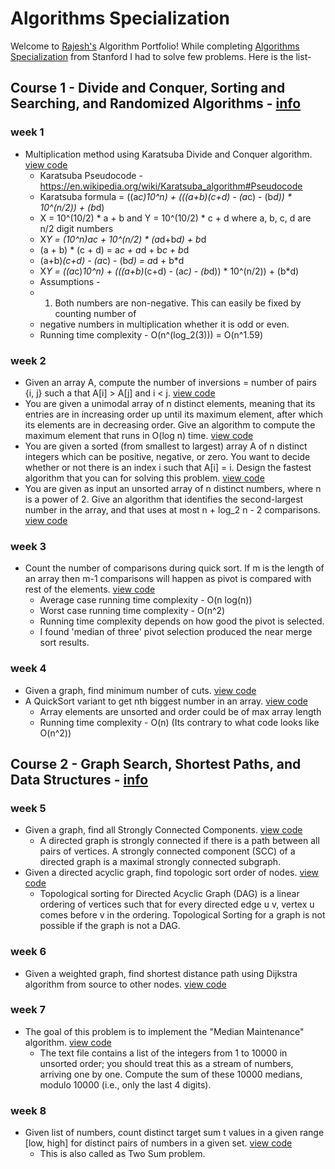 # Algorithms Specialization
Welcome to [Rajesh's](http://www.rajeshsurana.com) Algorithm Portfolio! While completing [Algorithms Specialization](https://www.coursera.org/specializations/algorithms) from Stanford I had to solve few problems. Here is the list-

## Course 1 - Divide and Conquer, Sorting and Searching, and Randomized Algorithms - [info](https://www.coursera.org/learn/algorithms-divide-conquer#syllabus)

### week 1
* Multiplication method using Karatsuba Divide and Conquer algorithm. [view code](https://github.com/rajeshsurana/Algorithm/blob/main/divideConquer_sortingSearching_randomizedAlgo/week1/KaratsubaMultiplication.java)
	 * Karatsuba Pseudocode - https://en.wikipedia.org/wiki/Karatsuba_algorithm#Pseudocode
	 * Karatsuba formula = ((a*c)*10^n) + (((a+b)*(c+d) - (a*c) - (b*d)) * 10^(n/2)) + (b*d)
	 * X = 10^(10/2) * a + b and Y = 10^(10/2) * c + d where a, b, c, d are n/2 digit numbers
	 * X*Y = (10^n)*a*c + 10^(n/2) * (a*d+b*d) + b*d
	 * (a + b) * (c + d) = a*c + a*d + b*c + b*d
	 * (a+b)*(c+d) - (a*c) - (b*d) = a*d + b*d
	 * X*Y = ((a*c)*10^n) + (((a+b)*(c+d) - (a*c) - (b*d)) * 10^(n/2)) + (b*d)
	 * Assumptions -
	 * 1. Both numbers are non-negative. This can easily be fixed by counting number of
	 * negative numbers in multiplication whether it is odd or even.
	 * Running time complexity - O(n^(log_2(3))) = O(n^1.59)

### week 2
* Given an array A, compute the number of inversions = number of pairs {i, j} such a that A[i] > A[j] and i < j. [view code](https://github.com/rajeshsurana/Algorithm/blob/main/divideConquer_sortingSearching_randomizedAlgo/week2/CountInversions.java)
* You are given a unimodal array of n distinct elements, meaning that its entries are in increasing order up until its maximum element, after which its elements are in decreasing order. Give an algorithm to compute the maximum element that runs in O(log n) time. [view code](https://github.com/rajeshsurana/Algorithm/blob/main/divideConquer_sortingSearching_randomizedAlgo/week2/MaxFinderInUnimodalArray.java)
* You are given a sorted (from smallest to largest) array A of n distinct integers which can be positive, negative, or zero. You want to decide whether or not there is an index i such that A[i] = i. Design the fastest algorithm that you can for solving this problem. [view code](https://github.com/rajeshsurana/Algorithm/blob/main/divideConquer_sortingSearching_randomizedAlgo/week2/SameIndexValueFinder.java)
* You are given as input an unsorted array of n distinct numbers, where n is a power of 2. Give an algorithm that identifies the second-largest number in the array, and that uses at most n + log_2 n - 2 comparisons. [view code](https://github.com/rajeshsurana/Algorithm/blob/main/divideConquer_sortingSearching_randomizedAlgo/week2/SecondLargestFinderInUnsorted.java)

### week 3
* Count the number of comparisons during quick sort. If m is the length of an array then m-1 comparisons will happen as pivot is compared with rest of the elements. [view code](https://github.com/rajeshsurana/Algorithm/blob/main/divideConquer_sortingSearching_randomizedAlgo/week3/QuickSort.java)
	 * Average case running time complexity - O(n log(n))
	 * Worst case running time complexity - O(n^2)
	 * Running time complexity depends on how good the pivot is selected.
	 * I found 'median of three' pivot selection produced the near merge sort results.

### week 4
* Given a graph, find minimum number of cuts. [view code](https://github.com/rajeshsurana/Algorithm/blob/main/divideConquer_sortingSearching_randomizedAlgo/week4/GraphMinCutFinder.java)
* A QuickSort variant to get nth biggest number in an array. [view code](https://github.com/rajeshsurana/Algorithm/blob/main/divideConquer_sortingSearching_randomizedAlgo/week4/NthLargestFinder.java)
	 * Array elements are unsorted and order could be of max array length
	 * Running time complexity - O(n) (Its contrary to what code looks like O(n^2))

## Course 2 - Graph Search, Shortest Paths, and Data Structures - [info](https://www.coursera.org/learn/algorithms-graphs-data-structures#syllabus)

### week 5
* Given a graph, find all Strongly Connected Components. [view code](https://github.com/rajeshsurana/Algorithm/blob/main/graphSearch_shortestPaths_dataStructures/week5/SCCFinder.java)
	 * A directed graph is strongly connected if there is a path between all pairs of vertices. A strongly connected component (SCC) of a directed graph is a maximal strongly connected subgraph.
* Given a directed acyclic graph, find topologic sort order of nodes. [view code](https://github.com/rajeshsurana/Algorithm/blob/main/graphSearch_shortestPaths_dataStructures/week5/TopologicalSort.java)
	 * Topological sorting for Directed Acyclic Graph (DAG) is a linear ordering of vertices such that for every directed edge u v, vertex u comes before v in the ordering. Topological Sorting for a graph is not possible if the graph is not a DAG.

### week 6
* Given a weighted graph, find shortest distance path using Dijkstra algorithm from source to other nodes. [view code](https://github.com/rajeshsurana/Algorithm/blob/main/graphSearch_shortestPaths_dataStructures/week6/DijkstraGraphSortestPathFinder.java)

### week 7
* The goal of this problem is to implement the "Median Maintenance" algorithm. [view code](https://github.com/rajeshsurana/Algorithm/blob/main/graphSearch_shortestPaths_dataStructures/week7/MedianMaintainer.java)
	 * The text file contains a list of the integers from 1 to 10000 in unsorted order; you should treat this as a stream of numbers, arriving one by one. Compute the sum of these 10000 medians, modulo 10000 (i.e., only the last 4 digits).

### week 8
* Given list of numbers, count distinct target sum t values in a given range [low, high] for distinct pairs of numbers in a given set. [view code](https://github.com/rajeshsurana/Algorithm/blob/main/graphSearch_shortestPaths_dataStructures/week8/TwoSumPairFinder.java)
	 * This is also called as Two Sum problem.
